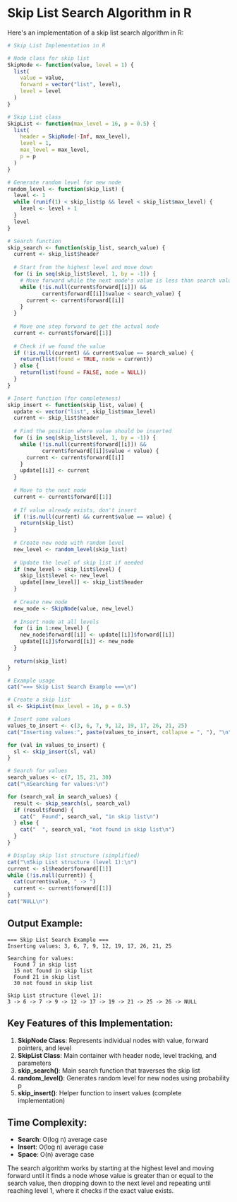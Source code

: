 # Skip List Search Algorithm in R

Here's an implementation of a skip list search algorithm in R:

```r
# Skip List Implementation in R

# Node class for skip list
SkipNode <- function(value, level = 1) {
  list(
    value = value,
    forward = vector("list", level),
    level = level
  )
}

# Skip List class
SkipList <- function(max_level = 16, p = 0.5) {
  list(
    header = SkipNode(-Inf, max_level),
    level = 1,
    max_level = max_level,
    p = p
  )
}

# Generate random level for new node
random_level <- function(skip_list) {
  level <- 1
  while (runif(1) < skip_list$p && level < skip_list$max_level) {
    level <- level + 1
  }
  level
}

# Search function
skip_search <- function(skip_list, search_value) {
  current <- skip_list$header
  
  # Start from the highest level and move down
  for (i in seq(skip_list$level, 1, by = -1)) {
    # Move forward while the next node's value is less than search value
    while (!is.null(current$forward[[i]]) && 
           current$forward[[i]]$value < search_value) {
      current <- current$forward[[i]]
    }
  }
  
  # Move one step forward to get the actual node
  current <- current$forward[[1]]
  
  # Check if we found the value
  if (!is.null(current) && current$value == search_value) {
    return(list(found = TRUE, node = current))
  } else {
    return(list(found = FALSE, node = NULL))
  }
}

# Insert function (for completeness)
skip_insert <- function(skip_list, value) {
  update <- vector("list", skip_list$max_level)
  current <- skip_list$header
  
  # Find the position where value should be inserted
  for (i in seq(skip_list$level, 1, by = -1)) {
    while (!is.null(current$forward[[i]]) && 
           current$forward[[i]]$value < value) {
      current <- current$forward[[i]]
    }
    update[[i]] <- current
  }
  
  # Move to the next node
  current <- current$forward[[1]]
  
  # If value already exists, don't insert
  if (!is.null(current) && current$value == value) {
    return(skip_list)
  }
  
  # Create new node with random level
  new_level <- random_level(skip_list)
  
  # Update the level of skip list if needed
  if (new_level > skip_list$level) {
    skip_list$level <- new_level
    update[[new_level]] <- skip_list$header
  }
  
  # Create new node
  new_node <- SkipNode(value, new_level)
  
  # Insert node at all levels
  for (i in 1:new_level) {
    new_node$forward[[i]] <- update[[i]]$forward[[i]]
    update[[i]]$forward[[i]] <- new_node
  }
  
  return(skip_list)
}

# Example usage
cat("=== Skip List Search Example ===\n")

# Create a skip list
sl <- SkipList(max_level = 16, p = 0.5)

# Insert some values
values_to_insert <- c(3, 6, 7, 9, 12, 19, 17, 26, 21, 25)
cat("Inserting values:", paste(values_to_insert, collapse = ", "), "\n")

for (val in values_to_insert) {
  sl <- skip_insert(sl, val)
}

# Search for values
search_values <- c(7, 15, 21, 30)
cat("\nSearching for values:\n")

for (search_val in search_values) {
  result <- skip_search(sl, search_val)
  if (result$found) {
    cat("  Found", search_val, "in skip list\n")
  } else {
    cat("  ", search_val, "not found in skip list\n")
  }
}

# Display skip list structure (simplified)
cat("\nSkip List structure (level 1):\n")
current <- sl$header$forward[[1]]
while (!is.null(current)) {
  cat(current$value, " -> ")
  current <- current$forward[[1]]
}
cat("NULL\n")
```

## Output Example:
```
=== Skip List Search Example ===
Inserting values: 3, 6, 7, 9, 12, 19, 17, 26, 21, 25

Searching for values:
  Found 7 in skip list
  15 not found in skip list
  Found 21 in skip list
  30 not found in skip list

Skip List structure (level 1):
3 -> 6 -> 7 -> 9 -> 12 -> 17 -> 19 -> 21 -> 25 -> 26 -> NULL
```

## Key Features of this Implementation:

1. **SkipNode Class**: Represents individual nodes with value, forward pointers, and level
2. **SkipList Class**: Main container with header node, level tracking, and parameters
3. **skip_search()**: Main search function that traverses the skip list
4. **random_level()**: Generates random level for new nodes using probability p
5. **skip_insert()**: Helper function to insert values (complete implementation)

## Time Complexity:
- **Search**: O(log n) average case
- **Insert**: O(log n) average case
- **Space**: O(n) average case

The search algorithm works by starting at the highest level and moving forward until it finds a node whose value is greater than or equal to the search value, then dropping down to the next level and repeating until reaching level 1, where it checks if the exact value exists.

